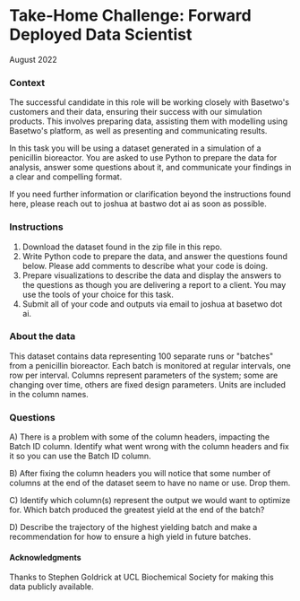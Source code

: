 # Take-Home Challenge: Forward Deployed Data Scientist 
August 2022

### Context

The successful candidate in this role will be working closely with Basetwo's customers and their data, ensuring their success with our simulation products. This involves preparing data, assisting them with modelling using Basetwo's platform, as well as presenting and communicating results.

In this task you will be using a dataset generated in a simulation of a penicillin bioreactor. You are asked to use Python to prepare the data for analysis, answer some questions about it, and communicate your findings in a clear and compelling format.

If you need further information or clarification beyond the instructions found here, please reach out to joshua at bastwo dot ai as soon as possible. 

### Instructions

1. Download the dataset found in the zip file in this repo.
2. Write Python code to prepare the data, and answer the questions found below. Please add comments to describe what your code is doing.
3. Prepare visualizations to describe the data and display the answers to the questions as though you are delivering a report to a client. You may use the tools of your choice for this task.
4. Submit all of your code and outputs via email to joshua at basetwo dot ai.


### About the data

This dataset contains data representing 100 separate runs or "batches" from a penicillin bioreactor. Each batch is monitored at regular intervals, one row per interval. Columns represent parameters of the system; some are changing over time, others are fixed design parameters. Units are included in the column names.   


### Questions
A) There is a problem with some of the column headers, impacting the Batch ID column. Identify what went wrong with the column headers and fix it so you can use the Batch ID column.

B) After fixing the column headers you will notice that some number of columns at the end of the dataset seem to have no name or use. Drop them.

C) Identify which column(s) represent the output we would want to optimize for. Which batch produced the greatest yield at the end of the batch?

D) Describe the trajectory of the highest yielding batch and make a recommendation for how to ensure a high yield in future batches.


#### Acknowledgments
Thanks to Stephen Goldrick at UCL Biochemical Society for making this data publicly available.